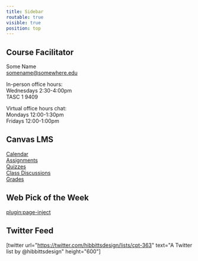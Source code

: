 ```yaml
---
title: Sidebar
routable: true
visible: true
position: top
---
```


## Course Facilitator
Some Name  
<somename@somewhere.edu>   

In-person office hours:  
Wednesdays 2:30-4:00pm  
TASC 1 9409  

Virtual office hours chat:  
Mondays 12:00-1:30pm   
Fridays 12:00-1:00pm

## Canvas LMS
[Calendar](https://sso.canvaslms.com/calendar)  
[Assignments](https://sso.canvaslms.com/courses/1413912/assignments)  
[Quizzes](https://sso.canvaslms.com/courses/1413912/quizzes)  
[Class Discussions](https://sso.canvaslms.com/courses/1413912/discussion_topics)  
[Grades](https://sso.canvaslms.com/courses/1413912/grades)  

## Web Pick of the Week
[plugin:page-inject](../web-pick-of-the-week/)

## Twitter Feed
[twitter url="https://twitter.com/hibbittsdesign/lists/cpt-363" text="A Twitter list by @hibbittsdesign" height="600"]
